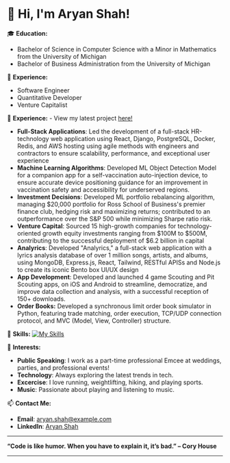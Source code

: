 # 👋 Hi, I'm Aryan Shah!

🎓 **Education:**
- Bachelor of Science in Computer Science with a Minor in Mathematics from the University of Michigan
- Bachelor of Business Administration from the University of Michigan

💼 **Experience:**
- Software Engineer
- Quantitative Developer
- Venture Capitalist

🚀 **Experience:** - 
View my latest project [here!](analyrics.info)
- **Full-Stack Applications**: Led the development of a full-stack HR-technology web application using React, Django, PostgreSQL, Docker, Redis, and AWS hosting using agile methods with engineers and contractors to ensure scalability, performance, and exceptional user experience
- **Machine Learning Algorithms**: Developed ML Object Detection Model for a companion app for a self-vaccination auto-injection device, to
ensure accurate device positioning guidance for an improvement in vaccination safety and accessibility for underserved regions.
- **Investment Decisions**: Developed ML portfolio rebalancing algorithm, managing $20,000 portfolio for Ross School of Business's premier finance club,
hedging risk and maximizing returns; contributed to an outperformance over the S&P 500 while minimizing Sharpe ratio risk.
- **Venture Capital**: Sourced 15 high-growth companies for technology-oriented growth equity investments ranging from $100M to $500M,
contributing to the successful deployment of $6.2 billion in capital
- **Analyrics**: Developed "Analyrics," a full-stack web application with a lyrics analysis database of over 1 million songs, artists, and albums,
using MongoDB, Express.js, React, Tailwind, RESTful APISs and Node.js to create its iconic Bento box UI/UX design
- **App Development**: Developed and launched 4 game Scouting and Pit Scouting apps, on iOS and Android to streamline, democratize, and improve data collection and analysis, with a successful reception of 150+ downloads.
- **Order Books:** Developed a synchronous limit order book simulator in Python, featuring trade matching, order execution, TCP/UDP connection
protocol, and MVC (Model, View, Controller) structure.

🔧 **Skills:**
[![My Skills](https://skillicons.dev/icons?i=js,html,css,wasm)](https://skillicons.dev)

🌱 **Interests:**
- **Public Speaking**: I work as a part-time professional Emcee at weddings, parties, and professional events!
- **Technology**: Always exploring the latest trends in tech.
- **Excercise**: I love running, weightlifting, hiking, and playing sports.
- **Music**: Passionate about playing and listening to music.

📫 **Contact Me:**
- **Email**: [aryan.shah@example.com](mailto:aryan.shah@example.com)
- **LinkedIn**: [Aryan Shah](https://www.linkedin.com/in/aryan-shah)

---

**“Code is like humor. When you have to explain it, it’s bad.” – Cory House**

---
